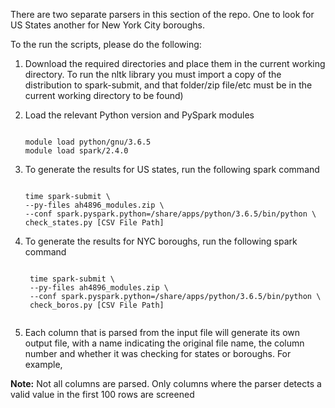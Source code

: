 There are two separate parsers in this section of the repo. One to look for US States another for New York City boroughs.

To the run the scripts, please do the following:

1. Download the required directories and place them in the current working directory. To run the nltk library you must import a copy of the distribution to spark-submit, and that folder/zip file/etc must be in the current working directory to be found)

2. Load the relevant Python version and PySpark modules

   <pre><code>
   module load python/gnu/3.6.5
   module load spark/2.4.0
   </code></pre>

3. To generate the results for US states, run the following spark command

   <pre><code>
   time spark-submit \
   --py-files ah4896_modules.zip \
   --conf spark.pyspark.python=/share/apps/python/3.6.5/bin/python \
   check_states.py [CSV File Path]
   </code></pre> 

4. To generate the results for NYC boroughs, run the following spark command 

    <pre><code>
    time spark-submit \
    --py-files ah4896_modules.zip \
    --conf spark.pyspark.python=/share/apps/python/3.6.5/bin/python \
    check_boros.py [CSV File Path]
    </code></pre>  

5. Each column that is parsed from the input file will generate its own output file, with a name indicating the original file name, the column number and whether it was checking for states or boroughs. For example, 

<b>Note:</b> Not all columns are parsed. Only columns where the parser detects a valid value in the first 100 rows are screened
